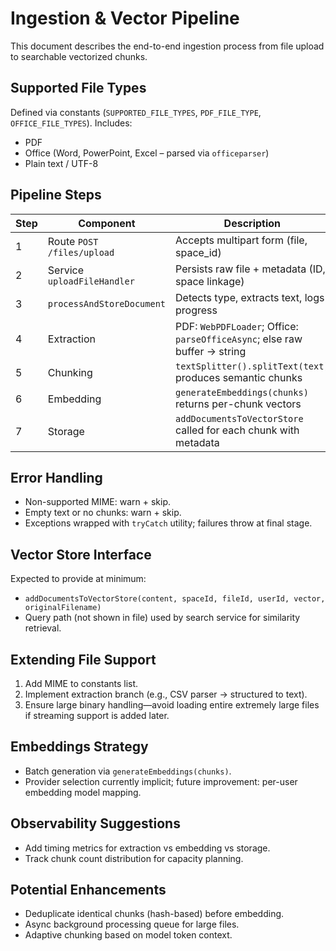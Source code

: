# Ingestion & Vector Pipeline

This document describes the end-to-end ingestion process from file upload to searchable vectorized chunks.

## Supported File Types

Defined via constants (`SUPPORTED_FILE_TYPES`, `PDF_FILE_TYPE`, `OFFICE_FILE_TYPES`). Includes:

- PDF
- Office (Word, PowerPoint, Excel – parsed via `officeparser`)
- Plain text / UTF-8

## Pipeline Steps

| Step | Component                   | Description                                                               |
| ---- | --------------------------- | ------------------------------------------------------------------------- |
| 1    | Route `POST /files/upload`  | Accepts multipart form (file, space_id)                                   |
| 2    | Service `uploadFileHandler` | Persists raw file + metadata (ID, space linkage)                          |
| 3    | `processAndStoreDocument`   | Detects type, extracts text, logs progress                                |
| 4    | Extraction                  | PDF: `WebPDFLoader`; Office: `parseOfficeAsync`; else raw buffer → string |
| 5    | Chunking                    | `textSplitter().splitText(text)` produces semantic chunks                 |
| 6    | Embedding                   | `generateEmbeddings(chunks)` returns per-chunk vectors                    |
| 7    | Storage                     | `addDocumentsToVectorStore` called for each chunk with metadata           |

## Error Handling

- Non-supported MIME: warn + skip.
- Empty text or no chunks: warn + skip.
- Exceptions wrapped with `tryCatch` utility; failures throw at final stage.

## Vector Store Interface

Expected to provide at minimum:

- `addDocumentsToVectorStore(content, spaceId, fileId, userId, vector, originalFilename)`
- Query path (not shown in file) used by search service for similarity retrieval.

## Extending File Support

1. Add MIME to constants list.
2. Implement extraction branch (e.g., CSV parser → structured to text).
3. Ensure large binary handling—avoid loading entire extremely large files if streaming support is added later.

## Embeddings Strategy

- Batch generation via `generateEmbeddings(chunks)`.
- Provider selection currently implicit; future improvement: per-user embedding model mapping.

## Observability Suggestions

- Add timing metrics for extraction vs embedding vs storage.
- Track chunk count distribution for capacity planning.

## Potential Enhancements

- Deduplicate identical chunks (hash-based) before embedding.
- Async background processing queue for large files.
- Adaptive chunking based on model token context.
